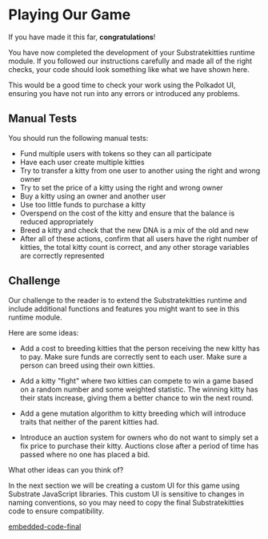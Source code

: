 Playing Our Game
===

If you have made it this far, **congratulations**!

You have now completed the development of your Substratekitties runtime module. If you followed our instructions carefully and made all of the right checks, your code should look something like what we have shown here.

This would be a good time to check your work using the Polkadot UI, ensuring you have not run into any errors or introduced any problems.

## Manual Tests

You should run the following manual tests:

 - Fund multiple users with tokens so they can all participate
 - Have each user create multiple kitties
 - Try to transfer a kitty from one user to another using the right and wrong owner
 - Try to set the price of a kitty using the right and wrong owner
 - Buy a kitty using an owner and another user
 - Use too little funds to purchase a kitty
 - Overspend on the cost of the kitty and ensure that the balance is reduced appropriately
 - Breed a kitty and check that the new DNA is a mix of the old and new
 - After all of these actions, confirm that all users have the right number of kitties, the total kitty count is correct, and any other storage variables are correctly represented

 ## Challenge

 Our challenge to the reader is to extend the Substratekitties runtime and include additional functions and features you might want to see in this runtime module.

 Here are some ideas:

  - Add a cost to breeding kitties that the person receiving the new kitty has to pay. Make sure funds are correctly sent to each user. Make sure a person can breed using their own kitties.

  - Add a kitty "fight" where two kitties can compete to win a game based on a random number and some weighted statistic. The winning kitty has their stats increase, giving them a better chance to win the next round.

  - Add a gene mutation algorithm to kitty breeding which will introduce traits that neither of the parent kitties had.

  - Introduce an auction system for owners who do not want to simply set a fix price to purchase their kitty. Auctions close after a period of time has passed where no one has placed a bid.

What other ideas can you think of?

In the next section we will be creating a custom UI for this game using Substrate JavaScript libraries. This custom UI is sensitive to changes in naming conventions, so you may need to copy the final Substratekitties code to ensure compatibility.

[embedded-code-final](./assets/3.5-finished-code.rs ':include :type=code embed-final')